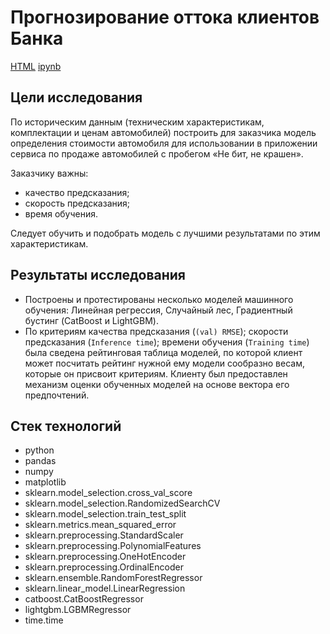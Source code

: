 # Прогнозирование оттока клиентов Банка

[HTML](https://github.com/burooom/yp_ml_projects/tree/main/Car_pricing_model/Car_pricing_model.html)     [ipynb](https://github.com/burooom/yp_ml_projects/tree/main/Car_pricing_model/Car_pricing_model.ipynb)

## Цели исследования
По историческим данным (техническим характеристикам, комплектации и ценам автомобилей) построить для заказчика модель определения стоимости автомобиля для использовании в приложении сервиса по продаже автомобилей с пробегом «Не бит, не крашен».

Заказчику важны:

 - качество предсказания;
 - скорость предсказания;
 - время обучения.

Следует обучить и подобрать модель с лучшими результатами по этим характеристикам.

## Результаты исследования

- Построены и протестированы несколько моделей машинного обучения: Линейная регрессия, Случайный лес, Градиентный бустинг (CatBoost и LightGBM).
- По критериям качества предсказания (`(val) RMSE`); скорости предсказания (`Inference time`); времени обучения (`Training time`) была сведена рейтинговая таблица моделей, по которой клиент может посчитать рейтинг нужной ему модели сообразно весам, которые он присвоит критериям. Клиенту был предоставлен механизм оценки обученных моделей на основе вектора его предпочтений.

## Стек технологий
- python
- pandas
- numpy
- matplotlib
- sklearn.model_selection.cross_val_score
- sklearn.model_selection.RandomizedSearchCV
- sklearn.model_selection.train_test_split
- sklearn.metrics.mean_squared_error
- sklearn.preprocessing.StandardScaler
- sklearn.preprocessing.PolynomialFeatures
- sklearn.preprocessing.OneHotEncoder
- sklearn.preprocessing.OrdinalEncoder
- sklearn.ensemble.RandomForestRegressor
- sklearn.linear_model.LinearRegression
- catboost.CatBoostRegressor
- lightgbm.LGBMRegressor
- time.time
